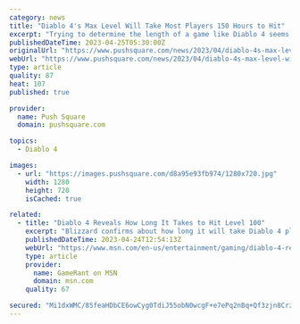 ```yaml
---
category: news
title: "Diablo 4's Max Level Will Take Most Players 150 Hours to Hit"
excerpt: "Trying to determine the length of a game like Diablo 4 seems like a pretty pointless endeavour, since players can technically grind for all eternity. But if you're desperate for a number, then ..."
publishedDateTime: 2023-04-25T05:30:00Z
originalUrl: "https://www.pushsquare.com/news/2023/04/diablo-4s-max-level-will-take-most-players-150-hours-to-hit"
webUrl: "https://www.pushsquare.com/news/2023/04/diablo-4s-max-level-will-take-most-players-150-hours-to-hit"
type: article
quality: 87
heat: 107
published: true

provider:
  name: Push Square
  domain: pushsquare.com

topics:
  - Diablo 4

images:
  - url: "https://images.pushsquare.com/d8a95e93fb974/1280x720.jpg"
    width: 1280
    height: 720
    isCached: true

related:
  - title: "Diablo 4 Reveals How Long It Takes to Hit Level 100"
    excerpt: "Blizzard confirms about how long it will take Diablo 4 players to hit the game's max level cap when it launches later this year."
    publishedDateTime: 2023-04-24T12:54:13Z
    webUrl: "https://www.msn.com/en-us/entertainment/gaming/diablo-4-reveals-how-long-it-takes-to-hit-level-100/ar-AA1ahAdL"
    type: article
    provider:
      name: GameRant on MSN
      domain: msn.com
    quality: 67

secured: "Mi1dxWMC/85feaHDbCE6owCyg0TdiJ55obN0wcgF+e7ePq2nBq+Qf3zjn8CrzU9qbWH/Pcl4w2TNzzwddU5mL5b1HLQLQQp6qCru80suGy2LnAbpjMRGSBKB3w+zAkqB63FGyKugC0o3hc9BQfVFogaIzQxEIBTUEsO+165eCnQh23kCvEjoQxRoDEE/x+V6tiJ7Po5i9Cxn8PuIjyrK5jwYaTkJgZ82739PbNx6JHFis9CH3So3L3NsW0r3uTjfWQGZ/HHqRUZuCYyAOjegSrBXygpYziSByM5f5mSoDnHjMDFbDRZ546Sg7dMSsbgCndpVavpvI3g1B8REl3eYL3oLjA9wLHQkRPmXj5hXMqM=;83Uua8kcsKGNkrP/oIMkMg=="
---
```


